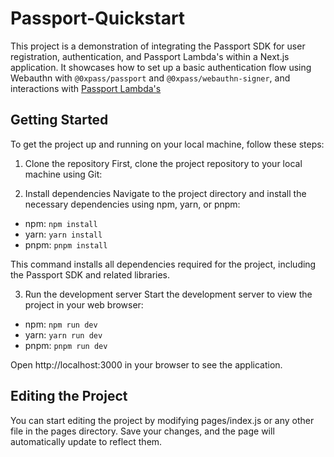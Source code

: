 # Passport-Quickstart

This project is a demonstration of integrating the Passport SDK for user registration, authentication, and Passport Lambda's within a Next.js application. It showcases how to set up a basic authentication flow using Webauthn with `@0xpass/passport` and `@0xpass/webauthn-signer`, and interactions with [Passport Lambda's](https://docs.0xpass.io/components/lambda)

## Getting Started

To get the project up and running on your local machine, follow these steps:

1. Clone the repository
   First, clone the project repository to your local machine using Git:

2. Install dependencies
   Navigate to the project directory and install the necessary dependencies using npm, yarn, or pnpm:

- npm: `npm install`
- yarn: `yarn install`
- pnpm: `pnpm install`

This command installs all dependencies required for the project, including the Passport SDK and related libraries.

3. Run the development server
   Start the development server to view the project in your web browser:

- npm: `npm run dev`
- yarn: `yarn run dev`
- pnpm: `pnpm run dev`

Open http://localhost:3000 in your browser to see the application. 

## Editing the Project

You can start editing the project by modifying pages/index.js or any other file in the pages directory. Save your changes, and the page will automatically update to reflect them.
